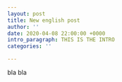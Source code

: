 ```yaml
---
layout: post
title: New english post
author: ''
date: 2020-04-08 22:00:00 +0000
intro_paragraph: THIS IS THE INTRO
categories: ''

---
```

bla bla
